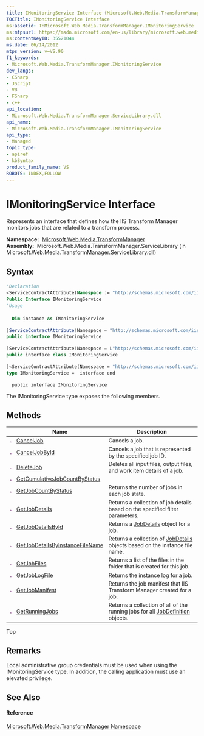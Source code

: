 ```yaml
---
title: IMonitoringService Interface (Microsoft.Web.Media.TransformManager)
TOCTitle: IMonitoringService Interface
ms:assetid: T:Microsoft.Web.Media.TransformManager.IMonitoringService
ms:mtpsurl: https://msdn.microsoft.com/en-us/library/microsoft.web.media.transformmanager.imonitoringservice(v=VS.90)
ms:contentKeyID: 35521044
ms.date: 06/14/2012
mtps_version: v=VS.90
f1_keywords:
- Microsoft.Web.Media.TransformManager.IMonitoringService
dev_langs:
- CSharp
- JScript
- VB
- FSharp
- c++
api_location:
- Microsoft.Web.Media.TransformManager.ServiceLibrary.dll
api_name:
- Microsoft.Web.Media.TransformManager.IMonitoringService
api_type:
- Managed
topic_type:
- apiref
- kbSyntax
product_family_name: VS
ROBOTS: INDEX,FOLLOW
---
```


# IMonitoringService Interface

Represents an interface that defines how the IIS Transform Manager monitors jobs that are related to a transform process.

**Namespace:**  [Microsoft.Web.Media.TransformManager](microsoft-web-media-transformmanager-namespace.md)  
**Assembly:**  Microsoft.Web.Media.TransformManager.ServiceLibrary (in Microsoft.Web.Media.TransformManager.ServiceLibrary.dll)

## Syntax

``` vb
'Declaration
<ServiceContractAttribute(Namespace := "http://schemas.microsoft.com/iis/media/v4/TM/monitoringservice")> _
Public Interface IMonitoringService
'Usage

  Dim instance As IMonitoringService
```

``` csharp
[ServiceContractAttribute(Namespace = "http://schemas.microsoft.com/iis/media/v4/TM/monitoringservice")]
public interface IMonitoringService
```

``` c++
[ServiceContractAttribute(Namespace = L"http://schemas.microsoft.com/iis/media/v4/TM/monitoringservice")]
public interface class IMonitoringService
```

``` fsharp
[<ServiceContractAttribute(Namespace = "http://schemas.microsoft.com/iis/media/v4/TM/monitoringservice")>]
type IMonitoringService =  interface end
```

``` jscript
  public interface IMonitoringService
```

The IMonitoringService type exposes the following members.

## Methods

||Name|Description|
|--- |--- |--- |
|![Public method](images/Hh125771.pubmethod(en-us,VS.90).gif "Public method")|[CancelJob](imonitoringservice-canceljob-method-microsoft-web-media-transformmanager.md)|Cancels a job.|
|![Public method](images/Hh125771.pubmethod(en-us,VS.90).gif "Public method")|[CancelJobById](imonitoringservice-canceljobbyid-method-microsoft-web-media-transformmanager.md)|Cancels a job that is represented by the specified job ID.|
|![Public method](images/Hh125771.pubmethod(en-us,VS.90).gif "Public method")|[DeleteJob](imonitoringservice-deletejob-method-microsoft-web-media-transformmanager.md)|Deletes all input files, output files, and work item details of a job.|
|![Public method](images/Hh125771.pubmethod(en-us,VS.90).gif "Public method")|[GetCumulativeJobCountByStatus](imonitoringservice-getcumulativejobcountbystatus-method-microsoft-web-media-transformmanager.md)||
|![Public method](images/Hh125771.pubmethod(en-us,VS.90).gif "Public method")|[GetJobCountByStatus](imonitoringservice-getjobcountbystatus-method-microsoft-web-media-transformmanager.md)|Returns the number of jobs in each job state.|
|![Public method](images/Hh125771.pubmethod(en-us,VS.90).gif "Public method")|[GetJobDetails](imonitoringservice-getjobdetails-method-microsoft-web-media-transformmanager.md)|Returns a collection of job details based on the specified filter parameters.|
|![Public method](images/Hh125771.pubmethod(en-us,VS.90).gif "Public method")|[GetJobDetailsById](imonitoringservice-getjobdetailsbyid-method-microsoft-web-media-transformmanager.md)|Returns a [JobDetails](jobdetails-class-microsoft-web-media-transformmanager.md) object for a job.|
|![Public method](images/Hh125771.pubmethod(en-us,VS.90).gif "Public method")|[GetJobDetailsByInstanceFileName](imonitoringservice-getjobdetailsbyinstancefilename-method-microsoft-web-media-transformmanager.md)|Returns a collection of [JobDetails](jobdetails-class-microsoft-web-media-transformmanager.md) objects based on the instance file name.|
|![Public method](images/Hh125771.pubmethod(en-us,VS.90).gif "Public method")|[GetJobFiles](imonitoringservice-getjobfiles-method-microsoft-web-media-transformmanager.md)|Returns a list of the files in the folder that is created for this job.|
|![Public method](images/Hh125771.pubmethod(en-us,VS.90).gif "Public method")|[GetJobLogFile](imonitoringservice-getjoblogfile-method-microsoft-web-media-transformmanager.md)|Returns the instance log for a job.|
|![Public method](images/Hh125771.pubmethod(en-us,VS.90).gif "Public method")|[GetJobManifest](imonitoringservice-getjobmanifest-method-microsoft-web-media-transformmanager.md)|Returns the job manifest that IIS Transform Manager created for a job.|
|![Public method](images/Hh125771.pubmethod(en-us,VS.90).gif "Public method")|[GetRunningJobs](imonitoringservice-getrunningjobs-method-microsoft-web-media-transformmanager.md)|Returns a collection of all of the running jobs for all [JobDefinition](jobdefinition-class-microsoft-web-media-transformmanager.md) objects.|

Top

## Remarks

Local administrative group credentials must be used when using the IMonitoringService type. In addition, the calling application must use an elevated privilege.

## See Also

#### Reference

[Microsoft.Web.Media.TransformManager Namespace](microsoft-web-media-transformmanager-namespace.md)


